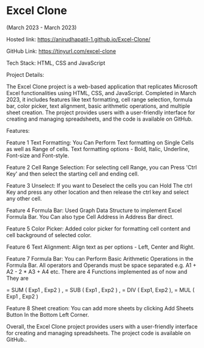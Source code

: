 # Excel Clone
(March 2023 - March 2023)

Hosted link: https://anirudhapatil-1.github.io/Excel-Clone/

GitHub Link: https://tinyurl.com/excel-clone

Tech Stack: HTML, CSS and JavaScript

Project Details:

The Excel Clone project is a web-based application that replicates Microsoft Excel functionalities using HTML, CSS, and JavaScript. Completed in March 2023, it includes features like text formatting, cell range selection, formula bar, color picker, text alignment, basic arithmetic operations, and multiple sheet creation. The project provides users with a user-friendly interface for creating and managing spreadsheets, and the code is available on GitHub.

Features:

Feature 1 Text Formatting:
You Can Perform Text formatting on Single Cells as well as Range of cells. Text formatting options - Bold, Italic, Underline, Font-size and Font-style.

Feature 2 Cell Range Selection:
For selecting cell Range, you can Press 'Ctrl Key' and then select the starting cell and ending cell.

Feature 3 Unselect:
If you want to Deselect the cells you can Hold The ctrl Key and press any other location and then release the ctrl key and select any other cell.

Feature 4 Formula Bar:
Used Graph Data Structure to implement Excel Formula Bar. You Can also type Cell Address in Address Bar direct.

Feature 5 Color Picker:
Added color picker for formatting cell content and cell background of selected color.

Feature 6 Text Alignment:
Align text as per options - Left, Center and Right.

Feature 7 Formula Bar:
You can Perform Basic Arithmetic Operations in the Formula Bar.
All operators and Operands must be space separated e.g. A1 + A2 - 2 \* A3 + A4 etc.
There are 4 Functions implemented as of now and They are

= SUM ( Exp1 , Exp2 ) ,
= SUB ( Exp1 , Exp2 ) ,
= DIV ( Exp1, Exp2 ),
= MUL ( Exp1 , Exp2 )

Feature 8 Sheet creation: 
You can add more sheets by clicking Add Sheets Button In the Bottom Left Corner.

Overall, the Excel Clone project provides users with a user-friendly interface for creating and managing spreadsheets. The project code is available on GitHub..

